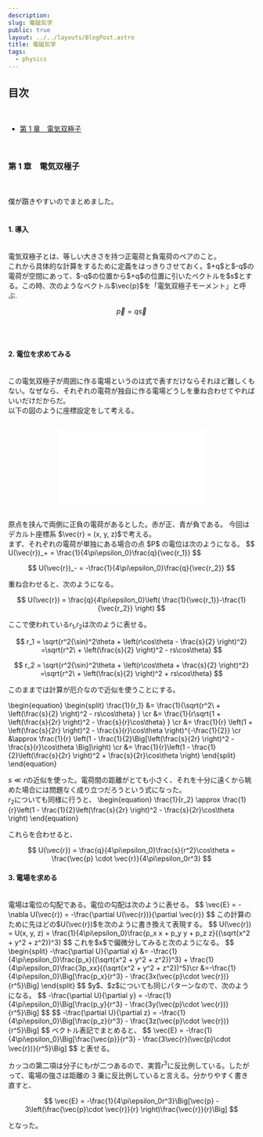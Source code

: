 ```yaml
---
description:
slug: 電磁気学
public: true
layout: ../../layouts/BlogPost.astro
title: 電磁気学
tags:
  - physics
---
```


</script>
<script type="text/javascript"
  src="http://cdn.mathjax.org/mathjax/latest/MathJax.js?config=TeX-AMS-MML_HTMLorMML">
</script>
<script type="text/x-mathjax-config">
MathJax.Hub.Config({
  tex2jax: {inlineMath: [['$','$'], ['\\(','\\)']]}
});
</script>
<script type="text/javascript"
  src="https://cdnjs.cloudflare.com/ajax/libs/mathjax/2.7.7/MathJax.js?config=TeX-AMS-MML_HTMLorMML">
</script>

## 目次

<br>

- [第 1 章　電気双極子](#chapter1)
<!-- - [第2章　本題1](#chapter2)
- [第 3 章　本題 2](#chapter3) -->

<br>

### 第 1 章　電気双極子　<a name="chapter1"></a>

<br>
<br>
僕が躓きやすいのでまとめました。
<br>
<br>

#### 1. 導入

<br>
電気双極子とは、等しい大きさを持つ正電荷と負電荷のペアのこと。
<br>
これから具体的な計算をするために定義をはっきりさせておく。$+q$と$-q$の電荷が空間にあって、$-q$の位置から$+q$の位置に引いたベクトルを$s$とする。この時、次のようなベクトル$\vec{p}$を「電気双極子モーメント」と呼ぶ.

$$
\vec{p} = q \vec{s}
$$

<br>
<br>

#### 2. 電位を求めてみる

<br>
この電気双極子が周囲に作る電場というのは式で表すだけならそれほど難しくもない。なぜなら、それぞれの電荷が独自に作る電場どうしを重ね合わせてやればいいだけだからだ。
<br>
以下の図のように座標設定をして考える。
<br>
<br>

<div align="center">

![sanwa-supply-cb-cterd5_3.jpeg](/posts/電磁気学/Screenshot.pdf)

</div>
<br>
原点を挟んで両側に正負の電荷があるとした。赤が正、青が負である。
今回はデカルト座標系 $\vec{r} = (x, y, z)$で考える。
<br>
まず、それぞれの電荷が単独にある場合の点 $P$ の電位は次のようになる。
$$
U(\vec{r})_+ = \frac{1}{4\pi\epsilon_0}\frac{q}{\vec{r_1}}
$$

$$
U(\vec{r})_- = -\frac{1}{4\pi\epsilon_0}\frac{q}{\vec{r_2}}
$$

重ね合わせると、次のようになる。

$$
U(\vec{r}) = \frac{q}{4\pi\epsilon_0}\left( \frac{1}{\vec{r_1}}-\frac{1}{\vec{r_2}} \right)
$$

ここで使われている$r_1$,$r_2$は次のように表せる。

$$
r_1 = \sqrt{r^2{\sin}^2\theta + \left(r\cos\theta - \frac{s}{2} \right)^2} =\sqrt{r^2\ + \left(\frac{s}{2} \right)^2 - rs\cos\theta}
$$

$$
r_2 = \sqrt{r^2{\sin}^2\theta + \left(r\cos\theta + \frac{s}{2} \right)^2} =\sqrt{r^2\ + \left(\frac{s}{2} \right)^2 + rs\cos\theta}
$$

このままでは計算が厄介なので近似を使うことにする。

\begin{equation}
\begin{split}
\frac{1}{r_1} &= \frac{1}{\sqrt{r^2\ + \left(\frac{s}{2} \right)^2 - rs\cos\theta} } \cr
&= \frac{1}{r\sqrt{1 + \left(\frac{s}{2r} \right)^2 - \frac{s}{r}\cos\theta} } \cr
&= \frac{1}{r} \left(1 + \left(\frac{s}{2r} \right)^2 - \frac{s}{r}\cos\theta \right)^{-\frac{1}{2}} \cr
&\approx \frac{1}{r} \left(1 - \frac{1}{2}\Big[\left(\frac{s}{2r} \right)^2 - \frac{s}{r}\cos\theta \Big]\right) \cr
&= \frac{1}{r}\left(1 - \frac{1}{2}\left(\frac{s}{2r} \right)^2 + \frac{s}{2r}\cos\theta \right)
\end{split}
\end{equation}

$s \ll r$の近似を使った。電荷間の距離がとても小さく、それを十分に遠くから眺めた場合には問題なく成り立つだろうという式になった。
<br>
$r_2$についても同様に行うと、
\begin{equation}
\frac{1}{r_2} \approx \frac{1}{r}\left(1 - \frac{1}{2}\left(\frac{s}{2r} \right)^2 - \frac{s}{2r}\cos\theta \right)
\end{equation}

これらを合わせると、

$$
U(\vec{r}) = \frac{q}{4\pi\epsilon_0}\frac{s}{r^2}\cos\theta = \frac{\vec{p} \cdot \vec{r}}{4\pi\epsilon_0r^3}
$$

#### 3. 電場を求める

<br>
電場は電位の勾配である。電位の勾配は次のように表せる。
$$
\vec{E} = -\nabla U(\vec{r}) = -\frac{\partial U(\vec{r})}{\partial \vec{r}}
$$
この計算のために先ほどの$U(\vec{r})$を次のように書き換えて表現する。
$$
U(\vec{r}) = U(x, y, z) = \frac{1}{4\pi\epsilon_0}\frac{p_x x + p_y y + p_z z}{(\sqrt{x^2 + y^2 + z^2})^3}
$$
これを$x$で偏微分してみると次のようになる。
$$
\begin{split}
-\frac{\partial U}{\partial x} &= -\frac{1}{4\pi\epsilon_0}\frac{p_x}{(\sqrt{x^2 + y^2 + z^2})^3} + \frac{1}{4\pi\epsilon_0}\frac{3p_xx}{(\sqrt{x^2 + y^2 + z^2})^5}\cr
&=-\frac{1}{4\pi\epsilon_0}\Big[\frac{p_x}{r^3} - \frac{3x(\vec{p}\cdot \vec{r})}{r^5}\Big]
\end{split}
$$
$y$、$z$についても同じパターンなので、次のようになる。
$$
-\frac{\partial U}{\partial y} = -\frac{1}{4\pi\epsilon_0}\Big[\frac{p_y}{r^3} - \frac{3y(\vec{p}\cdot \vec{r})}{r^5}\Big]
$$
$$
-\frac{\partial U}{\partial z} = -\frac{1}{4\pi\epsilon_0}\Big[\frac{p_z}{r^3} - \frac{3z(\vec{p}\cdot \vec{r})}{r^5}\Big]
$$
ベクトル表記でまとめると、
$$
\vec{E} = -\frac{1}{4\pi\epsilon_0}\Big[\frac{\vec{p}}{r^3} - \frac{3\vec{r}(\vec{p}\cdot \vec{r})}{r^5}\Big]
$$
と表せる。

カッコの第二項は分子にも$r$が二つあるので、実質$r^3$に反比例している。したがって、電場の強さは距離の 3 乗に反比例していると言える。分かりやすく書き直すと、

$$
\vec{E} = -\frac{1}{4\pi\epsilon_0r^3}\Big[\vec{p} - 3\left(\frac{\vec{p}\cdot \vec{r}}{r} \right)\frac{\vec{r}}{r}\Big]
$$

となった。